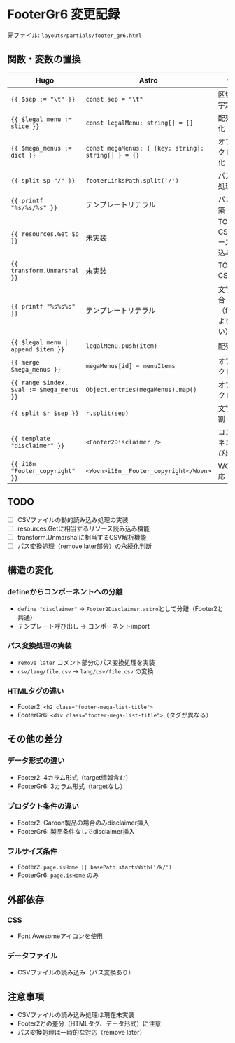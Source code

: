 # FooterGr6 変更記録

元ファイル: `layouts/partials/footer_gr6.html`

## 関数・変数の置換

| Hugo                                      | Astro                                               | 備考                          |
| ----------------------------------------- | --------------------------------------------------- | ----------------------------- |
| `{{ $sep := "\t" }}`                      | `const sep = "\t"`                                  | 区切り文字定数                |
| `{{ $legal_menu := slice }}`              | `const legalMenu: string[] = []`                    | 配列初期化                    |
| `{{ $mega_menus := dict }}`               | `const megaMenus: { [key: string]: string[] } = {}` | オブジェクト初期化            |
| `{{ split $p "/" }}`                      | `footerLinksPath.split('/')`                        | パス分割処理                  |
| `{{ printf "%s/%s/%s" }}`                 | テンプレートリテラル                                | パス再構築                    |
| `{{ resources.Get $p }}`                  | 未実装                                              | TODO: CSVリソース読み込み     |
| `{{ transform.Unmarshal }}`               | 未実装                                              | TODO: CSV解析                 |
| `{{ printf "%s%s%s" }}`                   | テンプレートリテラル                                | 文字列結合（footer2より短い） |
| `{{ $legal_menu \| append $item }}`       | `legalMenu.push(item)`                              | 配列追加                      |
| `{{ merge $mega_menus }}`                 | `megaMenus[id] = menuItems`                         | オブジェクト更新              |
| `{{ range $index, $val := $mega_menus }}` | `Object.entries(megaMenus).map()`                   | オブジェクト反復              |
| `{{ split $r $sep }}`                     | `r.split(sep)`                                      | 文字列分割                    |
| `{{ template "disclaimer" }}`             | `<Footer2Disclaimer />`                             | コンポーネント呼び出し        |
| `{{ i18n "Footer_copyright" }}`           | `<Wovn>i18n__Footer_copyright</Wovn>`               | WOVN対応                      |

## TODO

- [ ] CSVファイルの動的読み込み処理の実装
- [ ] resources.Getに相当するリソース読み込み機能
- [ ] transform.Unmarshalに相当するCSV解析機能
- [ ] パス変換処理（remove later部分）の永続化判断

## 構造の変化

### defineからコンポーネントへの分離

- `define "disclaimer"` → `Footer2Disclaimer.astro`として分離（Footer2と共通）
- テンプレート呼び出し → コンポーネントimport

### パス変換処理の実装

- `remove later` コメント部分のパス変換処理を実装
- `csv/lang/file.csv` → `lang/csv/file.csv` の変換

### HTMLタグの違い

- Footer2: `<h2 class="footer-mega-list-title">`
- FooterGr6: `<div class="footer-mega-list-title">`（タグが異なる）

## その他の差分

### データ形式の違い

- Footer2: 4カラム形式（target情報含む）
- FooterGr6: 3カラム形式（targetなし）

### プロダクト条件の違い

- Footer2: Garoon製品の場合のみdisclaimer挿入
- FooterGr6: 製品条件なしでdisclaimer挿入

### フルサイズ条件

- Footer2: `page.isHome || basePath.startsWith('/k/')`
- FooterGr6: `page.isHome` のみ

## 外部依存

### CSS

- Font Awesomeアイコンを使用

### データファイル

- CSVファイルの読み込み（パス変換あり）

## 注意事項

- CSVファイルの読み込み処理は現在未実装
- Footer2との差分（HTMLタグ、データ形式）に注意
- パス変換処理は一時的な対応（remove later）
